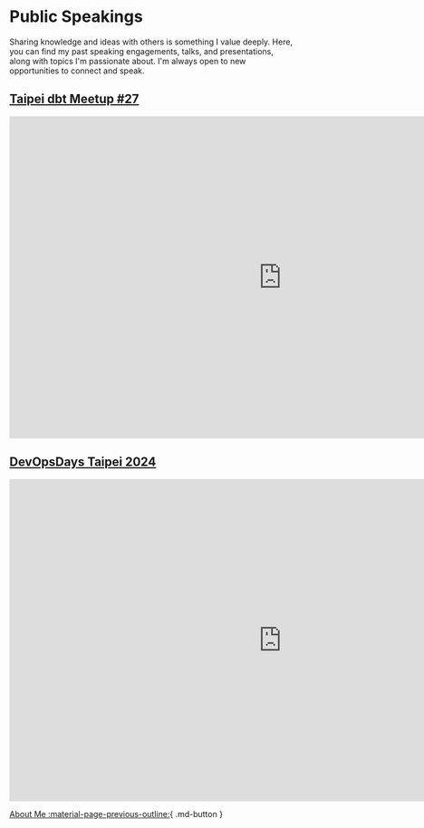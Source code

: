 # Public Speakings

Sharing knowledge and ideas with others is something I value deeply. Here, you can find my past speaking engagements, talks, and presentations, along with topics I'm passionate about. I'm always open to new opportunities to connect and speak.

## [Taipei dbt Meetup #27](https://www.meetup.com/taipei-dbt-meetup/events/302432145/)

<iframe src="https://docs.google.com/presentation/d/e/2PACX-1vTH78NW_AY-pzL5KLvQ5I7MDlHXVqOupF56Zo3GMAx9Na_PBEii1P5mTwEjXu42UqPvP-U-CenQivuH/embed?start=false&loop=false&delayms=3000" frameborder="0" width="960" height="569" allowfullscreen="true" mozallowfullscreen="true" webkitallowfullscreen="true"></iframe>

## [DevOpsDays Taipei 2024](https://devopsdays.tw/2024/session-page/3025)
<iframe src="https://docs.google.com/presentation/d/e/2PACX-1vQi_w-I96mC1NALoQN5kWJ61ZzapotpRO95-wMxDkqXAEFggeKd6D3hBjxA19A22DXMlCTOAHHfN_WY/embed?start=false&loop=false&delayms=3000" frameborder="0" width="960" height="569" allowfullscreen="true" mozallowfullscreen="true" webkitallowfullscreen="true"></iframe>

[About Me :material-page-previous-outline:](../index.md){ .md-button }
